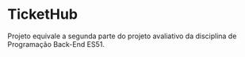 # TicketHub
Projeto equivale a segunda parte do projeto avaliativo da disciplina de Programação Back-End  ES51.
